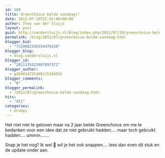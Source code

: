 ```yaml
---
id: 189
title: Greenchoice belde vandaag!!
date: 2012-07-20T22:55:00+00:00
author: Theo van der Sluijs
layout: post
guid: http://vandersluijs.nl/blog/index.php/2012/07/20/greenchoice-belde-vandaag/
permalink: /blog/2012/07/greenchoice-belde-vandaag.html
blogger_bid:
  - "7319082336334478150"
blogger_blog:
  - blog.vandersluijs.nl
blogger_id:
  - "2011135523887097372"
blogger_author:
  - g104814725400115166555
blogger_comments:
  - "0"
blogger_permalink:
  - /2012/07/greenchoice-belde-vandaag.html
hits:
  - "451"
categories:
  - Grumpy
---
```

Het niet niet te geloven maar na 2 jaar belde Greenchoice om me te bedanken voor een idee dat ze niet gebruikt hadden…. maar toch gebruikt hadden…. ummm…….

Snap je het nog? Ik wel 🙂 wil je het ook snappen…. lees dan even dit stuk en de update onder aan.